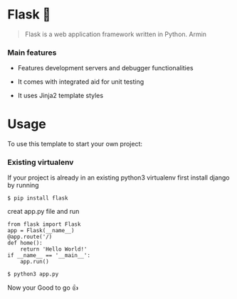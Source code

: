 # Flask 🐍

> Flask is a web application framework written in Python. Armin

### Main features

* Features development servers and debugger functionalities

* It comes with integrated aid for unit testing

* It uses Jinja2 template styles

# Usage

To use this template to start your own project:

### Existing virtualenv

If your project is already in an existing python3 virtualenv first install django by running

    $ pip install flask
    
creat app.py file and run 
```
from flask import Flask
app = Flask(__name__)
@app.route('/)
def home():
    return 'Hello World!'
if __name__ == '__main__':
    app.run()
```

    $ python3 app.py

Now your Good to go 👍